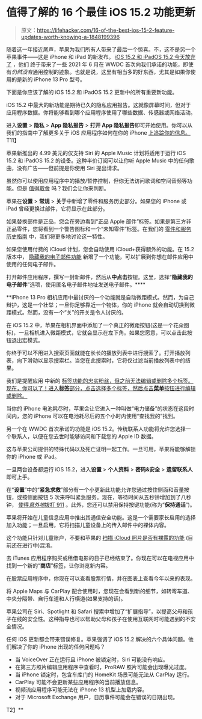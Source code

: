 # 值得了解的 16 个最佳 iOS 15.2 功能更新

> 原文：<https://lifehacker.com/16-of-the-best-ios-15-2-feature-updates-worth-knowing-a-1848199396>

随着这一年接近尾声，苹果为我们所有人带来了最后一个惊喜。不，这不是另一个苹果事件——这是 iPhone 和 iPad 的新发布。 [iOS 15.2 和 iPadOS 15.2 今天放弃了](https://www.macrumors.com/2021/12/13/apple-releases-ios-15-2/) ，他们 终于带来了一些 2021 年 6 月在 WWDC 首次向我们承诺的功能，即使有*仍然没有*通用控制的迹象。也就是说，这里有相当多的好东西，尤其是如果你使用的是新的 iPhone 13 Pro 型号。

下面是你应该了解的 iOS 15.2 和 iPadOS 15.2 更新中的所有重要新功能。

iOS 15.2 中最大的新功能是期待已久的隐私应用报告。这就像屏幕时间，但对于应用程序数据。你将能够看到哪个应用程序使用了哪些数据、传感器或网络活动。

进入**设置** > **隐私** > **App 隐私报告** > **打开 App 隐私报告**即可开始使用。你可以从我们的指南中了解更多关于 iOS 应用程序如何在你的 iPhone [上追踪你的信息。](https://lifehacker.com/your-iphone-apps-know-way-too-much-about-you-1847964294)T11】

苹果新推出的 4.99 美元的仅支持 Siri 的 Apple Music 计划将适用于运行 iOS 15.2 和 iPadOS 15.2 的设备。这种半价订阅可以让你听 Apple Music 中的任何歌曲，没有广告——但前提是你使用 Siri 提出请求。

虽然你可以使用应用程序中的播放/暂停控制，但你无法访问歌词和空间音频等功能。但是 [值得取舍](https://lifehacker.com/is-the-apple-music-voice-plan-worth-the-trade-offs-1847899974) 吗？我们会让你来判断。

苹果在**设置** > **常规** > **关于**中新增了零件和服务历史部分。如果您的 iPhone 或 iPad 曾经更换过部件，它将显示在此部分。

如果替换部件是正品，您会在旁边看到“正品 Apple 部件”标签。如果是第三方非正品零件，您将看到一个警告图标和一个“未知零件”标签。在我们的 [零件和服务历史指南](https://lifehacker.com/how-to-check-whether-an-iphone-has-genuine-apple-part-1848185986) 中，我们将更多地讨论这一特性。

如果您使用付费的 iCloud 计划，您会自动使用 iCloud+获得额外的功能。在 15.2 版本中， [隐藏我的电子邮件功能](https://lifehacker.com/how-to-get-a-burner-email-address-with-icloud-s-hide-my-1847553382) 新增了一个功能，可以扩展到你想在邮件应用中使用的任何电子邮件。

打开邮件应用程序，撰写一封新邮件，然后从**中点击**按钮。这里，选择“**隐藏我的电子邮件**”选项，使用匿名电子邮件地址发送电子邮件。****

 **iPhone 13 Pro 相机应用中最讨厌的一个功能就是自动微距模式。然而，为自己辩护，这是一个壮举；一旦你足够靠近一个物体，你的 iPhone 就会自动切换到微距模式。然而，没有一个“关”的开关是令人讨厌的。

在 iOS 15.2 中，苹果在相机界面中添加了一个真正的微距按钮(这是一个花朵图标)，一旦相机进入微距模式，它就会显示在左下角。如果您愿意，可以点击此按钮退出宏模式。

你终于可以不用进入搜索页面就能在长长的播放列表中进行搜索了。打开播放列表，向下滑动以显示搜索栏。当您在此搜索时，它将仅过滤当前播放列表中的结果。

我们是提醒应用 中新的 [标签功能的忠实粉丝，但之前无法编辑或删除多个标签。现在，你可以了！进入**标签**部分，点击选择多个标签，然后点击**菜单**按钮进行编辑或删除。](https://lifehacker.com/you-should-definitely-be-using-smart-lists-on-your-ipho-1847657547)

当你的 iPhone 电池耗尽时，苹果会让它进入一种叫做“电力储备”的状态在这段时间内，您的 iPhone 可以在电池耗尽后的五个小时内使用“查找我的”找到。

另一个在 WWDC 首次承诺的功能是 iOS 15.2。传统联系人功能将允许您选择一个联系人，以便在您去世时能够访问和下载您的 Apple ID 数据。

这与苹果公司提供的特殊代码以及死亡证明一起工作。一旦可用，苹果将能够解锁你的 iPhone 或 iPad。

一旦两台设备都运行 iOS 15.2，进入**设置** > **个人资料** > **密码&安全** > **遗留联系人**即可上手。

在“**设置**”中的“**紧急求救**”部分有一个小更新此功能允许您通过按住侧面和音量按钮，或按侧面按钮 5 次来呼叫紧急服务。现在，等待时间从五秒钟增加到了八秒钟， [使得*意外地*拨打 911](https://lifehacker.com/how-to-stop-your-phone-from-calling-911-by-accident-1848166179) 。此外，您还可以禁用保持按键功能(称为“**保持通话**”)。

苹果将开始在儿童信息应用中推出其通信安全功能。这是一个需要家长启用的选择加入功能；一旦启用，它将扫描儿童设备上的传入邮件中的裸体内容。

这个功能只针对儿童账户，不要和苹果的 [扫描 iCloud 照片是否有裸露的功能](https://lifehacker.com/how-to-stop-apple-from-scanning-your-iphone-photos-befo-1847508003) (目前还在进行中)混淆。

去 iTunes 应用程序购买或租借电影的日子已经结束了。你现在可以在电视应用中找到一个新的“**商店**”标签，让你浏览新内容。

在股票应用程序中，你现在可以查看股票行情，并在图表上查看今年以来的表现。

将 Apple Maps 与 CarPlay 配合使用时，您现在会看到新的细节，如转弯车道、中央分隔带、自行车道和人行横道(如果支持的话)。

苹果公司在 Siri、Spotlight 和 Safari 搜索中增加了“扩展指导”，以提高父母和孩子在线的安全性。这种指导也可以帮助父母和孩子在使用互联网时可能遇到的不安全情况。

任何 iOS 更新都会带来错误修复。苹果强调了 iOS 15.2 解决的六个具体问题。他们解决了你的 iPhone 出现的任何问题吗？

*   当 VoiceOver 正在运行且 iPhone 被锁定时，Siri 可能没有响应。
*   在第三方照片编辑应用程序中查看时，ProRAW 照片可能会出现曝光过度。
*   当 iPhone 锁定时，包含车库门的 HomeKit 场景可能无法从 CarPlay 运行。
*   CarPlay 可能不会更新某些应用程序的当前播放信息。
*   视频流应用程序可能无法在 iPhone 13 机型上加载内容。
*   对于 Microsoft Exchange 用户，日历事件可能会在错误的日期出现。

T2】**